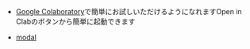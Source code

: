 - [Google Colaboratory](https://github.com/mustuzakayuto/vcclient/blob/communication/RVC_WebUI_for_Japanese_AI_beginners_ipynb_%E3%81%AE%E3%82%B3%E3%83%94%E3%83%BC.ipynb)で簡単にお試しいただけるようになれますOpen in Clabのボタンから簡単に起動できます

- [modal](https://zenn.dev/cp20/articles/stable-diffusion-webui-with-modal)

